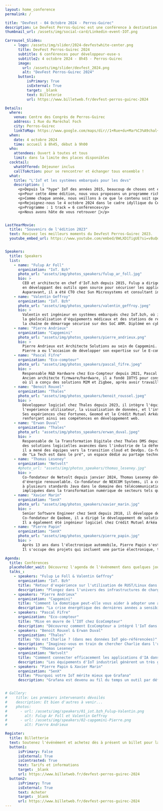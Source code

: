 ```yaml
---
layout: home_conference
permalink: /

title: "DevFest - 04 Octobre 2024 - Perros-Guirec"
description: Le DevFest Perros-Guirec est une conférence à destination des développeu.se.r.s organisée par l'association Code d'Armor.
thumbnail_url: /assets/img/social-card/Linkedin-event-IOT.png

Carrousel_Slides:
    - logo: /assets/img/slider/2024-devfestwhite-center.png
      title: DevFest Perros-Guirec 2024
      subtitle: 6 conférences pour développeur·euse·s
      subtitle2: 4 octobre 2024 - 8h45 - Perros-Guirec
      image:
        url: /assets/img/slider/devfest_2024.png 
        alt: "DevFest Perros-Guirec 2024"
      button1:
          isPrimary: True
          isExternal: True
          target: _blank
          text: Billeterie
          url: https://www.billetweb.fr/devfest-perros-guirec-2024

Details:
  where:
    venue: Centre des Congrès de Perros-Guirec
    address: 1 Rue du Maréchal Foch
    city: Perros-Guirec
    linkToMap: https://www.google.com/maps/dir//1+Rue+du+Mar%C3%A9chal+Foch,+22700+Perros-Guirec/@48.8150772,-3.5366425,12z/data=!4m8!4m7!1m0!1m5!1m1!1s0x48122d8b4fecb533:0xfcfd68c452f10053!2m2!1d-3.4542421!2d48.8151066?entry=ttu
  when:
    date: 4 octobre 2024
    time: accueil à 8h45, début à 9h00
  who:
    attendees: Ouvert à toutes et tous 
    limit: dans la limite des places disponibles
  cocktail: 
    whatOffered: Déjeuner inclus
    callToAction: pour se rencontrer et échanger tous ensemble !
  what:
    title: "L'IoT et les systèmes embarqués pour les devs"
    description: |
      <p>Depuis la "hype" IoT des années 2015, beaucoup de choses ont évolué. Aujourd'hui, l'accès à des matériels miniaturisés et connectés, ainsi qu'à l'infrastructure associée, est devenu une commodité. L'IoT n'est plus un concept à la mode, il est désormais omniprésent et se croise avec d'autres thématiques émergentes telles que la 6G, la cybersécurité, l'énergie et les terres rares, ainsi que l'intelligence artificielle.</p>
      <p>Pour cette 4ème édition, nous vous proposons un programme riche et varié autour des objets connectés et de leur infrastructure. Ensemble, nous explorerons les dernières nouveautés, partagerons les bonnes pratiques et reviendrons sur des retours d'expériences enrichissants.</p>
      <p>Comme chaque année, nous veillons à ce que le contenu soit spécialement conçu pour les développeurs et développeuses, les hackers et les technophiles de tous horizons. Notre objectif est de vous offrir des sessions pertinentes et stimulantes qui répondent à vos attentes.</p>
      <p>Rejoignez-nous le 4 octobre 2024 dans le cadre idyllique du Centre de Conférence de Perros-Guirec pour une journée d'échanges entre passionnés de technologie et de mer.</p>
      <p>Programme : 1 track = 6 conférences</p>
      <p>Nous avons hâte de vous retrouver 🫶</p>


LastYearMovie:
  title: "Souvenirs de l'édition 2023"
  text: Revivez les meilleurs moments du DevFest Perros-Guirec 2023.
  youtube_embed_url: https://www.youtube.com/embed/8WLXD1TigUE?si=v8uQq2YluSpqfqnv&amp;controls=0


Speakers:
  title: Speakers
  list:
    - name: "Fulup Ar Foll"
      organization: "IoT. Bzh"
      photo_url: "assets/img/photos_speakers/fulup_ar_foll.jpg"
      bio: >
        CEO et architecte en chef d'IoT.bzh depuis 2015, Fulup a dirigé la stratégie globale de l'entreprise
        en développant des outils open source pour sécuriser les applications embarquées, notamment dans le secteur automobile.
        Auparavant, il a été CTO chez Sun Microsystems et consultant indépendant pour le gouvernement français sur la sécurité internet.
    - name: "Valentin Geffroy"
      organization: "IoT. Bzh"
      photo_url: "assets/img/photos_speakers/valentin_geffroy.jpeg"
      bio: >
        Valentin est ingénieur en systèmes embarqués chez IoT.bzh, où il développe des microservices pour
        la géolocalisation d'équipements médicaux et des stations de recharge électrique. Spécialisé en cybersécurité, il a renforcé 
        la chaîne de démarrage sécurisé sur des SoC ARM. Diplômé en cybersécurité des systèmes embarqués, il allie innovation et expertise technique.
    - name: "Pierre Andrieux"
      organization: "Capgemini"
      photo_url: "assets/img/photos_speakers/pierre_andrieux.png"
      bio: >
        Pierre Andrieux est Architecte Solutions au sein de Capgemini. Passionné par les nouvelles technologies et le craftsmanship,
        Pierre a eu l’occasion de développer son expertise sur le E-commerce, la Data et le Cloud.
    - name: "Pascal Fifre"
      organization: "Eco-compteur"
      photo_url: "assets/img/photos_speakers/pascal_fifre.jpeg"
      bio: >
        Responsable R&D Hardware chez Eco-Compteur depuis 2021, Pascal Fifre coordonne l'équipe et mène des projets techniques innovants.
        Ancien architecte firmware/hardware, il a fondé IOTYS pour conseiller sur les systèmes embarqués et l'IoT. Il a également travaillé chez OPEN et CLEODE,
        où il a conçu des solutions M2M et Zigbee, après avoir travaillé en ingénierie firmware chez CORVIS, SAGEM et ALCATEL.
    - name: "Benoit Rouxel"
      organization: "Thales"
      photo_url: "assets/img/photos_speakers/benoit_roussel.jpeg"
      bio: >
        Développeur logiciel chez Thales depuis 2023, il intègre l'équipe R&D pour travailler sur la géomatique, 
        l'expérience utilisateur, la visualisation de données, et l'intégration d'algorithmes d'intelligence artificielle. 
        Ses expériences chez Fortuneo, Geomod et le Crédit Mutuel Arkéa lui ont permis de maîtriser divers langages et technologies,
        renforçant ainsi ses compétences en développement web.
    - name: "Erwan Duval"
      organization: "Thales"
      photo_url: "assets/img/photos_speakers/erwan_duval.jpeg"
      bio: >
        Responsable de la Transformation Digitale chez Thales DMS depuis 2022, pilote l'innovation en intégrant 
        des solutions logicielles avancées dans l'industrie de la défense. Fort de plus de 15 ans d'expérience chez Nokia et Thales,
        il a mené des équipes vers la transition cloud et DevOps. Co-fondateur de l'incubateur "Chrysalide", il est également à l'origine
        de "La Tech est dans le pré", un espace dédié au partage technologique.
    - name: "Thomas Leseney"
      organization: "Netvolt"
      #photo_url: "assets/img/photos_speakers/thomas_leseney.jpg"
      bio: >
        Co-fondateur de Netvolt depuis janvier 2024, Thomas Leseney développe des solutions numériques pour la gestion des infrastructures
        d'énergie renouvelable. Co-fondateur de NEXCOM Systems, il a conçu et déployé des serveurs SIP pour des opérateurs mondiaux et a participé
        à plusieurs standards Java dans le domaine des télécommunications. Il est également intervenu dans la création de plusieurs start-ups
        impliquées dans la transformation numérique de secteurs tels que le Field Service Management, l'immobilier ou la finance.
    - name: "Xavier Marin"
      organization: "SenX"
      photo_url: "assets/img/photos_speakers/xavier_marin.jpg"
      bio: >
        Senior Software Engineer chez SenX depuis 2018, il développe des outils autour de Warp 10 et forme des équipes.
        Co-fondateur de Qaobee, il a dirigé le développement de solutions innovantes pour la collecte de données sportives en temps réel.
        Il a également été ingénieur logiciel chez Crédit Mutuel Arkéa et Cityzen Data, avec une expertise en DevOps, Java, et développement web.
    - name: "Pierre Papin"
      organization: "SenX"
      photo_url: "assets/img/photos_speakers/pierre_papin.jpg"
      bio: >
        Après 13 ans dans l'électronique automobile, Pierre Papin s'est reconverti dans l'informatique chez SenX en 2018.
        Il s'occupe des projets qui incluent une partie électronique, tout en contribuant à l'amélioration de Warp 10.

Agenda:
  title: Conférences
  placeholder_wait: Découvrez l'agenda de l'événement dans quelques jours... 
  talks_:
    - speakers: "Fulup Le Foll & Valentin Geffroy"
      organization: "IoT. Bzh"
      title: "Retour d'expérience sur l'utilisation de RUST/Linux dans une borne de charge véhicule electrique"
      description: "Plongez dans l'univers des infrastructures de charge pour voitures électriques avec cette présentation captivante. Découvrez les architectures techniques derrière les communications entre bornes de charge et véhicules électriques, à travers l'expérience du projet 'Tux-Evse'. La conférence aborde les défis et solutions en matière de cybersécurité, les leçons tirées de l'utilisation de Rust par rapport à C/C++, ainsi que le modèle de cohabitation Linux/RTOS pour assurer la sûreté fonctionnelle. En prime, apprenez comment construire chez vous une borne de charge intelligente de dernière génération, en utilisant des composants open source."
    - speakers: "Pierre Andrieux"
      organization: "Capgemini"
      title: "Comment la domotique peut-elle vous aider à adopter une approche plus écoresponsable tout en réduisant vos factures ?"
      description: "La crise énergétique des dernières années a sensibilisé à la rareté de cette ressource. Cette présentation démontrera comment, grâce à des logiciels open source et des appareils connectés, il est possible de suivre en temps réel la consommation de votre domicile afin de l'optimiser."
    - speakers: "Pascal Fifre"
      organization: "Eco-compteur"
      title: "Mise en œuvre de l’IOT chez EcoCompteur"
      description: "Découvrez comment EcoCompteur a intégré l'IoT dans ses systèmes de comptage et explorez l'évolution technologique qui a permis une couverture internationale. Cette conférence offrira un retour d'expérience riche sur la sélection et la mise en œuvre des solutions IoT, en abordant les contraintes techniques, la législation, la sécurité et les performances des systèmes déployés. Vous plongerez dans l'histoire de l'IoT chez EcoCompteur, les défis rencontrés et les perspectives d'avenir."
    - speakers: "Benoit Rouxel & Erwan Duval"
      organization: "Thales"
      title: "Où est Charlie ? (dans mes données IoT géo-référencées)"
      description: "Imaginez-vous en train de chercher Charlie dans l'une des célèbres illustrations du jeu. C'est amusant, mais souvent frustrant, n'est-ce pas ? Maintenant, transposez ce défi au monde des données IoT géo-référencées. Lorsqu'il s'agit de traiter d'énormes volumes de données issues de capteurs radar, trouver les informations pertinentes peut s'avérer tout aussi complexe et chronophage. Cette présentation montre comment ce défi a été relevé en exploitant la puissance d'OpenSearch pour transformer cette quête en une expérience à la fois intuitive et efficace pour l'utilisateur. À partir d'une base de données OpenSearch contenant des détections radar, il sera démontré comment les utilisateurs peuvent explorer et naviguer facilement dans ces données. L'exploration passera par OpenSearch Dashboard, les vector tiles, l'API d'OpenSearch, et les modèles de langage naturel. Cette approche, c'est un peu comme disposer d'une loupe magique dans le jeu 'Où est Charlie ?' : elle permettrait de trouver Charlie en un clin d'œil. La solution proposée offre aux utilisateurs une exploration de leurs données IoT qui est à la fois rapide, performante et accessible."
    - speakers: "Thomas Leseney"
      organization: "Netvolt"
      title: "Comment connecter efficacement les applications d'IA dans les systèmes IOT industriels, de l'Edge au Cloud"
      description: "Les équipements d'IoT industriel génèrent un très grand volume de données qui sont indispensables à l'optimisation de l'exploitation. Qu'il s'agisse d'un site minier, d'un parc éolien ou d'une usine isolée, ces environnements sont souvent distribués et toujours soumis à de fortes contraintes techniques. Il n'est ainsi pas possible de s'appuyer sur des architectures Cloud et les modèles d'IA et les systèmes de décisions doivent s'exécuter localement. Le nouveau système de communications NATS, incubé au sein de la Cloud Native Computing Foundation, permet de construire simplement des architectures hybrides qui unifient les niveaux Edge et Cloud. Nous montrerons comment nous utilisons NATS pour mettre en oeuvre des applications d'IA dans de tels systèmes d'IOT industriel."
    - speakers: "Pierre Papin & Xavier Marin"
      organization: "SenX"
      title: "Pourquoi votre IoT mérite mieux que Grafana"
      description: "Grafana est devenu au fil du temps un outil par défaut pour la dataviz IoT mais il n'est pas sans défaut. Nous proposons une découverte de Discovery, un framework web open source de dashboard as code permettant de combler les lacunes de Grafana et d'aller plus loin dans l'analyse de vos données IoT."


# Gallery:
#    title: Les premiers intervenants dévoilés
#    description: Et bien d'autres à venir...
#    photos:
#      - url: /assets/img/speakers/01_iot.bzh_Fulup-Valentin.png
#        alt: Fulup Ar Foll et Valentin Geffroy
#      - url: /assets/img/speakers/02-capgemini-Pierre.png
#        alt: Pierre Andrieux

Register:
  title: Billetterie
  text: Soutenez l'événément et achetez dès à présent un billet pour la conférence 2024.
  button1:
      isPrimary: False
      isExternal: True
      isContrasted: True
      text: Tarifs et informations
      target: _blank
      url: https://www.billetweb.fr/devfest-perros-guirec-2024
  button2:
      isPrimary: True
      isExternal: True
      text: Acheter
      target: _blank
      url: https://www.billetweb.fr/devfest-perros-guirec-2024
---
```

